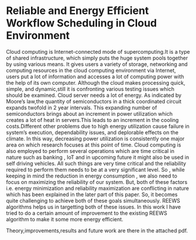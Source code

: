 # Reliable and Energy Efficient Workflow Scheduling in Cloud Environment
Cloud computing is Internet-connected mode of supercomputing.It is a type of shared infrastructure, which simply puts the huge system pools together by using various means. It gives users a variety of storage, networking and computing resources in the cloud computing environment via Internet, users put a lot of information and accesses a lot of computing power with the help of its own computer.
Although the cloud makes processing quick, simple, and dynamic,still it is confronting various testing issues which should be examined. Cloud server needs a lot of energy. As indicated by Moore’s law,the quantity of semiconductors in a thick coordinated circuit expands twofold in 2 year intervals. This expanding number of semiconductors brings about an increment in power utilization which creates a lot of heat in servers.This leads to an increment in the cooling costs.Different other problems due to high energy utilization cause failure in system’s execution, dependability issues, and deplorable effects on the climate. In this way, decreasing power utilization is consistently one major area on which research focuses at this point of time. Cloud computing is also employed to perform several operations which are time critical in nature such as banking , IoT and in upcoming future it might also be used in self driving vehicles. All such things are very time critical and the reliability required to perform them needs to be at a very significant level. So , while keeping in mind the reduction in energy consumption , we also need to focus on maximizing the reliability of our system. But, both of these factors i.e. energy minimization and reliability maximization are conflicting in nature which has been explained in the later part of this paper. So, it becomes quite challenging to achieve both of these goals simultaneously.
REEWS algorithms helps us in targetting both of these issues.
In this work I have tried to do a certain amount of improvement to the existing REEWS algorithm to make it some more energy efficient.
 
Theory,improvements,results and future work are there in the attached pdf.
